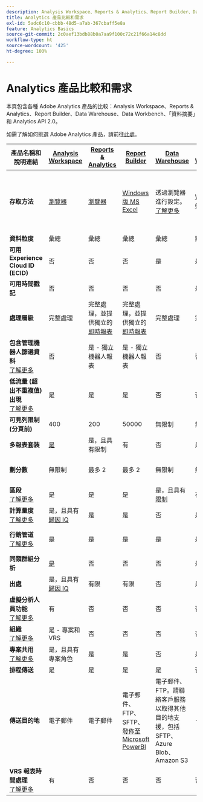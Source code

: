 ```yaml
---
description: Analysis Workspace、Reports & Analytics、Report Builder、Data Warehouse 和 Data Workbench 的系統需求與比較。
title: Analytics 產品比較和需求
exl-id: 5adc6c10-cbbb-48d5-a7ab-367cbaff5e8a
feature: Analytics Basics
source-git-commit: 2c0aef13bdb88b0a7aa9f100c72c21f66a14c8dd
workflow-type: ht
source-wordcount: '425'
ht-degree: 100%

---
```


# Analytics 產品比較和需求

本頁包含各種 Adobe Analytics 產品的比較：Analysis Workspace、Reports &amp; Analytics、Report Builder、Data Warehouse、Data Workbench、「資料摘要」和 Analytics API 2.0。

如需了解如何挑選 Adobe Analytics 產品，請前往[此處](/help/admin/c-analytics-product-comparison/which-analytics-tool.md)。

| 產品名稱和說明連結 | [Analysis Workspace](/help/analyze/analysis-workspace/home.md) | [Reports &amp; Analytics](/help/analyze/reports-analytics/getting-started.md) | [Report Builder](/help/analyze/report-builder/home.md) | [Data Warehouse](/help/export/data-warehouse/data-warehouse.md) | [Data Workbench](https://experienceleague.adobe.com/docs/data-workbench/using/home.html) | [資料摘要](/help/export/analytics-data-feed/data-feed-overview.md) | [Analytics API 2.0](https://www.adobe.io/apis/experiencecloud/analytics/docs.html) |
|---|---|---|---|---|---|---|---|
| **存取方法** | [瀏覽器](/help/admin/sys-reqs.md) | [瀏覽器](/help/admin/sys-reqs.md) | [Windows 版 MS Excel](/help/analyze/report-builder/setup/system-requirements.md) | 透過瀏覽器進行設定。[了解更多](/help/admin/sys-reqs.md) | [Windows 64 位元](https://experienceleague.adobe.com/docs/data-workbench/using/install/c-data-workbench-client-install.html) | 透過瀏覽器進行設定。[了解更多](/help/export/analytics-data-feed/data-feed-overview.md) | RESTful API 工具。使用 Adobe I/O 憑證登入。[了解更多](https://www.adobe.io/apis/experiencecloud/analytics/docs.html) |
| **資料粒度** | 彙總 | 彙總 | 彙總 | 彙總 | 點擊 | 點擊 | 彙總 |
| **可用 Experience Cloud ID (ECID)** | 否 | 否 | 否 | 是 | 是 | 是 | 否 |
| **可用時間戳記** | 否 | 否 | 否 | 否 | 是 | 是 | 否 |
| **處理層級** | 完整處理 | 完整處理，並提供獨立的[即時報表](/help/components/c-real-time-reporting/realtime.md) | 完整處理，並提供獨立的[即時報表](/help/components/c-real-time-reporting/realtime.md) | 完整處理 | 完整處理 | 完整處理 | 完整處理 |
| **包含管理機器人篩選資料** <br> [了解更多](/help/admin/admin/bot-removal/bot-removal.md) | 否 | 是 - 獨立機器人報表 | 是 - 獨立機器人報表 | 否 | 否 | 否 | 否 |
| **低流量 (超出不重複值) 出現** <br> [了解更多](/help/technotes/low-traffic.md) | 是 | 是 | 是 | 否 | 否 | 否 | 是 |
| **可見列限制 (分頁前)** | 400 | 200 | 50000 | 無限制 | 無限制 | 無限制 | 50000 |
| **多報表套裝** | [是](/help/analyze/analysis-workspace/build-workspace-project/multiple-report-suites.md) | 是，且具有限制 | 有 | 否 | 是 | 否 | 是 |
| **劃分數** | 無限制 | 最多 2 | 最多 2 | 無限制 | 無限制 | 無限制 | 無限制，可跨多個查詢執行 |
| **區段** <br> [了解更多](/help/components/segmentation/segmentation-workflow/seg-workflow.md) | 是 | 是 | 是 | 是，且具有[限制](/help/components/segmentation/seg-reference/seg-compatibility.md) | 有 | 否 | 是 |
| **計算量度** <br> [了解更多](/help/components/c-calcmetrics/cm-overview.md) | 是，且具有[歸因 IQ](/help/analyze/analysis-workspace/attribution/overview.md) | 是 | 是 | 否 | 是 | 否 | 是，且具有[歸因 IQ](/help/analyze/analysis-workspace/attribution/overview.md) |
| **行銷管道** <br> [了解更多](/help/components/c-marketing-channels/c-getting-started-mchannel.md) | 是 | 是 | 是 | 是 | 是 | 是 - [va_finder、va_closer](/help/export/analytics-data-feed/c-df-contents/datafeeds-reference.md) | 是 |
| **同類群組分析** | [是](/help/analyze/analysis-workspace/visualizations/cohort-table/cohort-analysis.md) | 否 | 否 | 否 | 是 | 否 | 否 |
| **出處** | 是，且具有[歸因 IQ](/help/analyze/analysis-workspace/attribution/overview.md) | 有限 | 有限 | 否 | 是 | 否 | 是，且具有[歸因 IQ](/help/analyze/analysis-workspace/attribution/overview.md) |
| **虛擬分析人員功能** <br> [了解更多](/help/analyze/analysis-workspace/virtual-analyst/overview.md) | 有 | 否 | 否 | 否 | 否 | 否 | 是 |
| **組織** <br> [了解更多](/help/analyze/analysis-workspace/curate-share/curate.md) | 是 - 專案和 VRS | 否 | 否 | 否 | 否 | 否 | 是 - 僅限 VRS |
| **專案共用** <br> [了解更多](/help/analyze/analysis-workspace/curate-share/share-projects.md) | 是，且具有專案角色 | 是 | 是 | 否 | 是 | 否 | 否 |
| **排程傳送** | 是 | 是 | 是 | 是 | 否 | 是 | 否 |
| **傳送目的地** | 電子郵件 | 電子郵件 | 電子郵件、FTP、SFTP、[發佈至 Microsoft PowerBI](/help/analyze/report-builder/c-publish-power-bi/power-bi.md) | 電子郵件、FTP。請聯絡客戶服務以取得其他目的地支援，包括 SFTP、Azure Blob、Amazon S3 | - | FTP、SFTP、Azure Blob、Amazon S3 | - |
| **VRS 報表時間處理** <br> [了解更多](/help/components/vrs/vrs-report-time-processing.md) | 有 | 否 | 否 | 否 | 否 | 否 | 是 |
